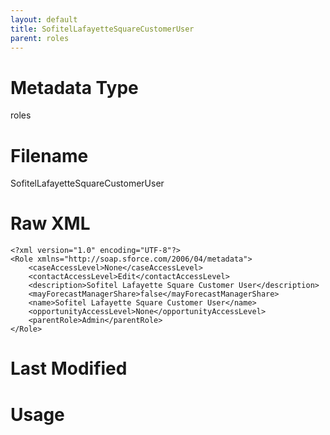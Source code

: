```yaml
---
layout: default
title: SofitelLafayetteSquareCustomerUser
parent: roles
---
```

# Metadata Type
roles


# Filename 
SofitelLafayetteSquareCustomerUser


# Raw XML
```
<?xml version="1.0" encoding="UTF-8"?>
<Role xmlns="http://soap.sforce.com/2006/04/metadata">
    <caseAccessLevel>None</caseAccessLevel>
    <contactAccessLevel>Edit</contactAccessLevel>
    <description>Sofitel Lafayette Square Customer User</description>
    <mayForecastManagerShare>false</mayForecastManagerShare>
    <name>Sofitel Lafayette Square Customer User</name>
    <opportunityAccessLevel>None</opportunityAccessLevel>
    <parentRole>Admin</parentRole>
</Role>
```


# Last Modified


# Usage
